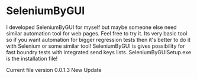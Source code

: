 # SeleniumByGUI
I developed SeleniumByGUI for myself but maybe someone else need similar automation tool for web pages.
Feel free to try it. Its very basic tool so if you want 
automation for bigger regression tests then it's better to do it with Selenium or some similar tool! 
SeleniumByGUI is gives possibility for fast boundry tests with integrated send keys lists.
SeleniumByGUISetup.exe is the installation file!

Current file version 0.0.1.3 New Update
